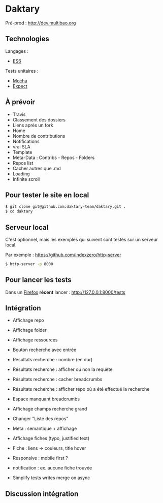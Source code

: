 # Daktary

Pré-prod : http://dev.multibao.org

## Technologies

Langages :
* [ES6](https://developer.mozilla.org/en-US/docs/Web/JavaScript/New_in_JavaScript/ECMAScript_6_support_in_Mozilla)

Tests unitaires :
* [Mocha](https://mochajs.org/)
* [Expect](https://github.com/Automattic/expect.js)

## À prévoir
* Travis
* Classement des dossiers
* Liens après un fork
* Home
* Nombre de contributions
* Notifications
* vrai SLA
* Template
* Meta-Data : Contribs - Repos - Folders
* Repos list
* Cacher autres que .md
* Loading
* Infinite scroll

## Pour tester le site en local
```bash
$ git clone git@github.com:daktary-team/daktary.git .
$ cd daktary
```

## Serveur local
C'est optionnel, mais les exemples qui suivent sont testés sur un serveur local.

Par exemple :
https://github.com/indexzero/http-server

```bash
$ http-server -p 8000
```

## Pour lancer les tests
Dans un [Firefox](https://www.mozilla.org/fr/firefox/developer/) **récent** lancer :
http://127.0.0.1:8000/tests

## Intégration
* Affichage repo
* Affichage folder
* Affichage ressources
* Bouton recherche avec entrée
* Résultats recherche : nombre (en dur)
* Résultats recherche : afficher ou non la requète
* Résultats recherche : cacher breadcrumbs
* Résultats recherche : afficher repo où a été effectué la recherche
* Espace manquant breadcrumbs
* Affichage champs recherche grand
* Changer "Liste des repos" 
* Meta : semantique + affichage
* Affichage fiches (typo, justified text)
* Fiche : liens -> couleurs, title hover
* Responsive : mobile first ?
* notification : ex. aucune fiche trouvée

* Simplify tests writes merge on async

## Discussion intégration

